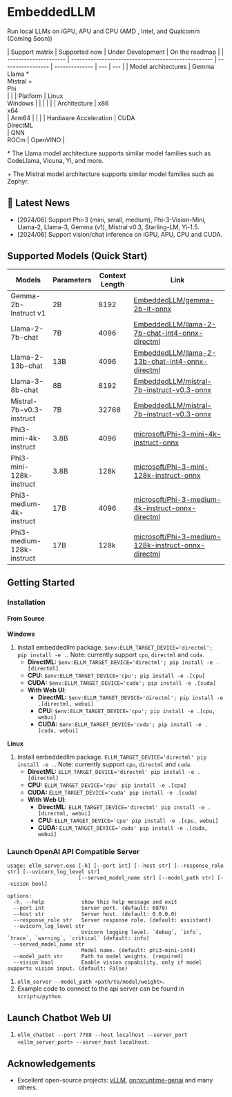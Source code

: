 # EmbeddedLLM

Run local LLMs on iGPU, APU and CPU (AMD , Intel, and Qualcomm (Coming Soon))

| Support matrix        | Supported now                                       | Under Development | On the roadmap |
| --------------------- | --------------------------------------------------- | ----------------- | -------------- | --- | --- |
| Model architectures   | Gemma <br/> Llama \* <br/> Mistral + <br/>Phi <br/> |                   |
| Platform              | Linux <br/> Windows                                 |                   |                |     |     |
| Architecture          | x86 <br/> x64 <br/>                                 | Arm64             |                |     |
| Hardware Acceleration | CUDA<br/>DirectML<br/>                              | QNN <br/> ROCm    | OpenVINO       |

\* The Llama model architecture supports similar model families such as CodeLlama, Vicuna, Yi, and more.

\+ The Mistral model architecture supports similar model families such as Zephyr.

## 🚀 Latest News

- [2024/06] Support Phi-3 (mini, small, medium), Phi-3-Vision-Mini, Llama-2, Llama-3, Gemma (v1), Mistral v0.3, Starling-LM, Yi-1.5.
- [2024/06] Support vision/chat inference on iGPU, APU, CPU and CUDA.

## Supported Models (Quick Start)

| Models | Parameters | Context Length | Link |
| --- | --- | --- | --- |
| Gemma-2b-Instruct v1 | 2B | 8192 | [EmbeddedLLM/gemma-2b-it-onnx](https://huggingface.co/EmbeddedLLM/gemma-2b-it-onnx) |
| Llama-2-7b-chat | 7B | 4096 | [EmbeddedLLM/llama-2-7b-chat-int4-onnx-directml](https://huggingface.co/EmbeddedLLM/llama-2-7b-chat-int4-onnx-directml) |
| Llama-2-13b-chat | 13B | 4096 | [EmbeddedLLM/llama-2-13b-chat-int4-onnx-directml](https://huggingface.co/EmbeddedLLM/llama-2-13b-chat-int4-onnx-directml) |
| Llama-3-8b-chat | 8B | 8192 | [EmbeddedLLM/mistral-7b-instruct-v0.3-onnx](https://huggingface.co/EmbeddedLLM/mistral-7b-instruct-v0.3-onnx) |
| Mistral-7b-v0.3-instruct | 7B | 32768 | [EmbeddedLLM/mistral-7b-instruct-v0.3-onnx](https://huggingface.co/EmbeddedLLM/mistral-7b-instruct-v0.3-onnx) |
| Phi3-mini-4k-instruct | 3.8B | 4096 | [microsoft/Phi-3-mini-4k-instruct-onnx](https://huggingface.co/microsoft/Phi-3-mini-4k-instruct-onnx) |
| Phi3-mini-128k-instruct | 3.8B | 128k | [microsoft/Phi-3-mini-128k-instruct-onnx](https://huggingface.co/microsoft/Phi-3-mini-128k-instruct-onnx) |
| Phi3-medium-4k-instruct | 17B | 4096 | [microsoft/Phi-3-medium-4k-instruct-onnx-directml](https://huggingface.co/microsoft/Phi-3-medium-4k-instruct-onnx-directml) |
| Phi3-medium-128k-instruct | 17B | 128k | [microsoft/Phi-3-medium-128k-instruct-onnx-directml](https://huggingface.co/microsoft/Phi-3-medium-128k-instruct-onnx-directml) |

## Getting Started

### Installation

#### From Source

**Windows**

1. Install embeddedllm package. `$env:ELLM_TARGET_DEVICE='directml'; pip install -e .`. Note: currently support `cpu`, `directml` and `cuda`.
   - **DirectML:** `$env:ELLM_TARGET_DEVICE='directml'; pip install -e .[directml]`
   - **CPU:** `$env:ELLM_TARGET_DEVICE='cpu'; pip install -e .[cpu]`
   - **CUDA:** `$env:ELLM_TARGET_DEVICE='cuda'; pip install -e .[cuda]`
   - **With Web UI**:
     - **DirectML:** `$env:ELLM_TARGET_DEVICE='directml'; pip install -e .[directml, webui]`
     - **CPU:** `$env:ELLM_TARGET_DEVICE='cpu'; pip install -e .[cpu, webui]`
     - **CUDA:** `$env:ELLM_TARGET_DEVICE='cuda'; pip install -e .[cuda, webui]`

**Linux**

1. Install embeddedllm package. `ELLM_TARGET_DEVICE='directml' pip install -e .`. Note: currently support `cpu`, `directml` and `cuda`.
   - **DirectML:** `ELLM_TARGET_DEVICE='directml' pip install -e .[directml]`
   - **CPU:** `ELLM_TARGET_DEVICE='cpu' pip install -e .[cpu]`
   - **CUDA:** `ELLM_TARGET_DEVICE='cuda' pip install -e .[cuda]`
   - **With Web UI**:
     - **DirectML:** `ELLM_TARGET_DEVICE='directml' pip install -e .[directml, webui]`
     - **CPU:** `ELLM_TARGET_DEVICE='cpu' pip install -e .[cpu, webui]`
     - **CUDA:** `ELLM_TARGET_DEVICE='cuda' pip install -e .[cuda, webui]`

### Launch OpenAI API Compatible Server

```
usage: ellm_server.exe [-h] [--port int] [--host str] [--response_role str] [--uvicorn_log_level str]
                       [--served_model_name str] [--model_path str] [--vision bool]

options:
  -h, --help            show this help message and exit
  --port int            Server port. (default: 6979)
  --host str            Server host. (default: 0.0.0.0)
  --response_role str   Server response role. (default: assistant)
  --uvicorn_log_level str
                        Uvicorn logging level. `debug`, `info`, `trace`, `warning`, `critical` (default: info)
  --served_model_name str
                        Model name. (default: phi3-mini-int4)
  --model_path str      Path to model weights. (required)
  --vision bool         Enable vision capability, only if model supports vision input. (default: False)
```

1. `ellm_server --model_path <path/to/model/weight>`.
2. Example code to connect to the api server can be found in `scripts/python`.

## Launch Chatbot Web UI

1. `ellm_chatbot --port 7788 --host localhost --server_port <ellm_server_port> --server_host localhost`.

## Acknowledgements

- Excellent open-source projects: [vLLM](https://github.com/vllm-project/vllm.git), [onnxruntime-genai](https://github.com/microsoft/onnxruntime-genai.git) and many others.
